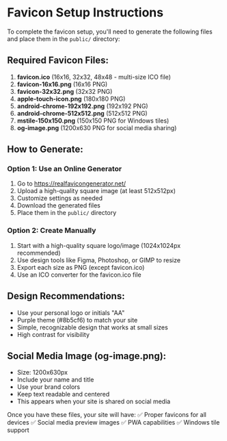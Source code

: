 # Favicon Setup Instructions

To complete the favicon setup, you'll need to generate the following files and place them in the `public/` directory:

## Required Favicon Files:

1. **favicon.ico** (16x16, 32x32, 48x48 - multi-size ICO file)
2. **favicon-16x16.png** (16x16 PNG)
3. **favicon-32x32.png** (32x32 PNG)
4. **apple-touch-icon.png** (180x180 PNG)
5. **android-chrome-192x192.png** (192x192 PNG)
6. **android-chrome-512x512.png** (512x512 PNG)
7. **mstile-150x150.png** (150x150 PNG for Windows tiles)
8. **og-image.png** (1200x630 PNG for social media sharing)

## How to Generate:

### Option 1: Use an Online Generator
1. Go to https://realfavicongenerator.net/
2. Upload a high-quality square image (at least 512x512px)
3. Customize settings as needed
4. Download the generated files
5. Place them in the `public/` directory

### Option 2: Create Manually
1. Start with a high-quality square logo/image (1024x1024px recommended)
2. Use design tools like Figma, Photoshop, or GIMP to resize
3. Export each size as PNG (except favicon.ico)
4. Use an ICO converter for the favicon.ico file

## Design Recommendations:
- Use your personal logo or initials "AA"
- Purple theme (#8b5cf6) to match your site
- Simple, recognizable design that works at small sizes
- High contrast for visibility

## Social Media Image (og-image.png):
- Size: 1200x630px
- Include your name and title
- Use your brand colors
- Keep text readable and centered
- This appears when your site is shared on social media

Once you have these files, your site will have:
✅ Proper favicons for all devices
✅ Social media preview images
✅ PWA capabilities
✅ Windows tile support 